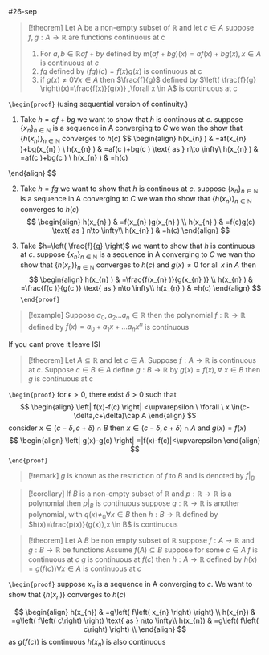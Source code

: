#26-sep 

> [!theorem] 
> Let A be a non-empty subset of $\mathbb{R}$ and let $c\in A$ suppose $f,g:A\to \mathbb{R}$  are functions continuous at c
> 1. For $a,b\in \mathbb{R} af+by$ defined by m$(af+bg)(x)=af(x)+bg(x),x \in A$ is continuous at $c$  
> 2. $fg$ defined by $(fg)(c)=f(x)g(x)$ is continuous at c
> 3. if $g(x)\neq0 \forall x \in A$ then $\frac{f}{g}$ defined by $\left( \frac{f}{g} \right)(x)=\frac{f(x)}{g(x)} ,\forall x \in A$ is continuous at c

`\begin{proof}`
(using sequential version of continuity.)
1. Take $h=af+bg$ we want to show that $h$ is continous at $c$.
suppose $\left\{ x_{n} \right\}_{n\in \mathbb{N}}$ is a sequence in A converging to $C$ we wan tho show that $\left\{ h(x_{n}) \right\}_{n\in \mathbb{N}}$  converges to $h(c)$
$$
\begin{align}
h(x_{n} ) & =af(x_{n} )+bg(x_{n} ) \\
h(x_{n} ) & =af(c )+bg(c )  \text{ as } n\to \infty\\
h(x_{n} ) & =af(c )+bg(c ) \\
h(x_{n} ) & =h(c)

\end{align}
$$

2. Take $h=fg$ we want to show that $h$ is continous at $c$.
suppose $\left\{ x_{n} \right\}_{n\in \mathbb{N}}$ is a sequence in A converging to $C$ we wan tho show that $\left\{ h(x_{n}) \right\}_{n\in \mathbb{N}}$  converges to $h(c)$
$$
\begin{align}
h(x_{n} ) & =f(x_{n} )g(x_{n} ) \\
h(x_{n} ) & =f(c)g(c)  \text{ as } n\to \infty\\
h(x_{n} ) & =h(c)
\end{align}
$$

3. Take $h=\left( \frac{f}{g} \right)$ we want to show that $h$ is continuous at $c$.
suppose $\left\{ x_{n} \right\}_{n\in \mathbb{N}}$ is a sequence in A converging to $C$ we wan tho show that $\left\{ h(x_{n}) \right\}_{n\in \mathbb{N}}$  converges to $h(c)$ and $g(x)\neq0$ for all $x$ in $A$ then
$$
\begin{align}
h(x_{n} ) & =\frac{f(x_{n} )}{g(x_{n} )} \\
h(x_{n} ) & =\frac{f(c )}{g(c )} \text{ as } n\to \infty\\ 
h(x_{n} ) & =h(c)
\end{align}
$$
`\end{proof}`

> [!example] 
> Suppose $a_{0},a_{2}\dots a_{n} \in \mathbb{R}$ then the polynomial $f:\mathbb{R}\to \mathbb{R}$  defined by $f(x)=a_{0}+a_{1}x+\dots a_{n}x^{n}$ is continuous

If you cant prove it leave ISI

> [!theorem] 
> Let $A\subseteq \mathbb{R}$ and let $c\in A$. Suppose $f:A\to \mathbb{R}$ is continuous at $c$. Suppose $c\in B\in A$ define $g:B\to \mathbb{R}$ by $g(x)=f(x), \forall \ x \in B$ then $g$ is continuous at c

`\begin{proof}`
for $\upvarepsilon>0,$ there exist $\delta>0$  such that
$$
\begin{align}
		\left| f(x)-f(c) \right| <\upvarepsilon  \ \forall \ x \in(c-\delta,c+\delta)\cap A
\end{align}
$$
consider $x \in(c-\delta,c+\delta)\cap B$ then $x \in(c-\delta,c+\delta)\cap A$ and $g(x)=f(x)$
$$
\begin{align}
		\left| g(x)-g(c) \right| =|f(x)-f(c)|<\upvarepsilon
\end{align}
$$
`\end{proof}`

> [!remark] 
> $g$ is known as the restriction of $f$ to $B$ and is denoted by $f|_{B}$ 

> [!corollary] 
> If $B$ is a non-empty subset of $\mathbb{R}$ and $p:\mathbb{R}\to \mathbb{R}$  is a polynomial then $p|_{B}$ is continuous
> suppose $q:\mathbb{R}\to \mathbb{R}$ is another polynomial, with $q(x)\neq_{0} \forall x \in B$
> then $h:B\to \mathbb{R}$ defined by
> $h(x)=\frac{p(x)}{g(x)},x \in B$ is continuous  

> [!theorem] 
> Let A $B$ be non empty subset of $\mathbb{R}$ 
> suppose $f:A\to \mathbb{R}$ and $g:B\to \mathbb{R}$ be functions
> Assume $f(A)\subseteq B$ suppose for some $c\in A$ $f$ is continuous at $c$ $g$ is continuous at $f(c)$
> then $h:A\to \mathbb{R}$ defined by 
> $h(x)=g(f(c)) \forall x \in A$ is continuous at $c$


`\begin{proof}`
suppose ${x_{n}}$ is a sequence in A converging to $c$. 
We want to show that $\left\{ h(x_{n})\right\}$ converges to $h(c)$ 

$$
\begin{align}
h(x_{n})  & =g\left( f\left( x_{n}  \right)  \right)  \\
h(x_{n}) &  =g\left( f\left( c\right)  \right)  \text{ as } n\to \infty\\ 
h(x_{n})  & =g\left( f\left( c\right)  \right)  \\
\end{align}
$$
as $g(f(c))$ is continuous $h(x_{n})$ is also continuous